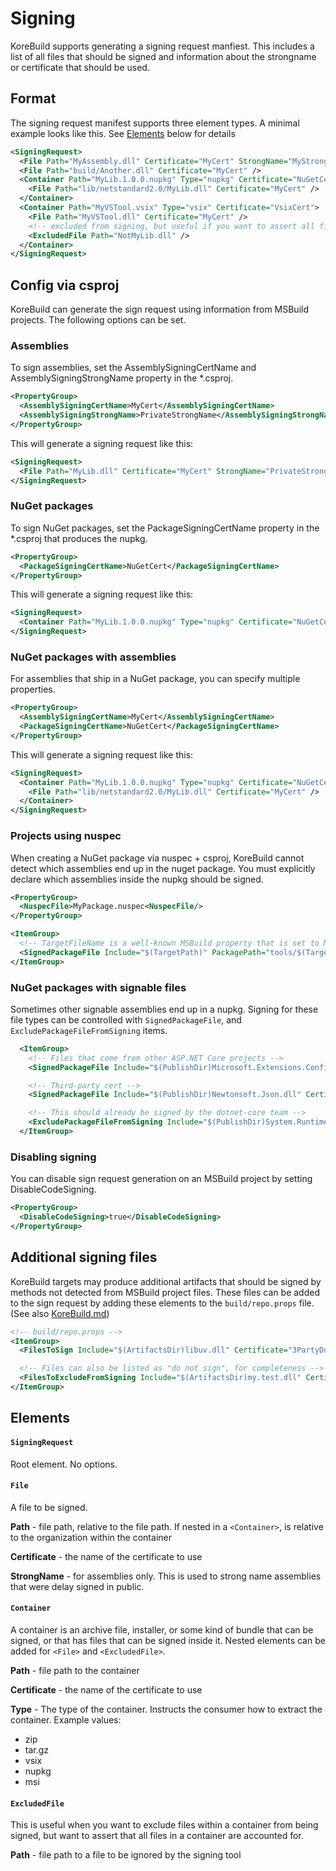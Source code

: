 Signing
=======

KoreBuild supports generating a signing request manfiest. This includes a list of all files that should be signed
and information about the strongname or certificate that should be used.

## Format

The signing request manifest supports three element types. A minimal example looks like this. See [Elements](#Elements) below for details

```xml
<SigningRequest>
  <File Path="MyAssembly.dll" Certificate="MyCert" StrongName="MyStrongName" />
  <File Path="build/Another.dll" Certificate="MyCert" />
  <Container Path="MyLib.1.0.0.nupkg" Type="nupkg" Certificate="NuGetCert">
    <File Path="lib/netstandard2.0/MyLib.dll" Certificate="MyCert" />
  </Container>
  <Container Path="MyVSTool.vsix" Type="vsix" Certificate="VsixCert">
    <File Path="MyVSTool.dll" Certificate="MyCert" />
    <!-- excluded from signing, but useful if you want to assert all files in a container are accounted for. -->
    <ExcludedFile Path="NotMyLib.dll" />
  </Container>
</SigningRequest>
```

## Config via csproj

KoreBuild can generate the sign request using information from MSBuild projects. The following options can be set.

### Assemblies

To sign assemblies, set the AssemblySigningCertName and AssemblySigningStrongName property in the \*.csproj.

```xml
<PropertyGroup>
  <AssemblySigningCertName>MyCert</AssemblySigningCertName>
  <AssemblySigningStrongName>PrivateStrongName</AssemblySigningStrongName>
</PropertyGroup>
```

This will generate a signing request like this:

```xml
<SigningRequest>
  <File Path="MyLib.dll" Certificate="MyCert" StrongName="PrivateStrongName" />
</SigningRequest>
```

### NuGet packages

To sign NuGet packages, set the PackageSigningCertName property in the \*.csproj that produces the nupkg.

```xml
<PropertyGroup>
  <PackageSigningCertName>NuGetCert</PackageSigningCertName>
</PropertyGroup>
```

This will generate a signing request like this:

```xml
<SigningRequest>
  <Container Path="MyLib.1.0.0.nupkg" Type="nupkg" Certificate="NuGetCert" />
</SigningRequest>
```

### NuGet packages with assemblies

For assemblies that ship in a NuGet package, you can specify multiple properties.

```xml
<PropertyGroup>
  <AssemblySigningCertName>MyCert</AssemblySigningCertName>
  <PackageSigningCertName>NuGetCert</PackageSigningCertName>
</PropertyGroup>
```

This will generate a signing request like this:

```xml
<SigningRequest>
  <Container Path="MyLib.1.0.0.nupkg" Type="nupkg" Certificate="NuGetCert">
    <File Path="lib/netstandard2.0/MyLib.dll" Certificate="MyCert" />
  </Container>
</SigningRequest>
```

### Projects using nuspec

When creating a NuGet package via nuspec + csproj, KoreBuild cannot detect which assemblies
end up in the nuget package. You must explicitly declare which assemblies inside the nupkg
should be signed.

```xml
<PropertyGroup>
  <NuspecFile>MyPackage.nuspec<NuspecFile/>
</PropertyGroup>

<ItemGroup>
  <!-- TargetFileName is a well-known MSBuild property that is set to MyPackage.dll -->
  <SignedPackageFile Include="$(TargetPath)" PackagePath="tools/$(TargetFileName)" Visible="false" />
</ItemGroup>
```

### NuGet packages with signable files

Sometimes other signable assemblies end up in a nupkg. Signing for these file types can be controlled with `SignedPackageFile`, and `ExcludePackageFileFromSigning` items.

```xml
  <ItemGroup>
    <!-- Files that come from other ASP.NET Core projects -->
    <SignedPackageFile Include="$(PublishDir)Microsoft.Extensions.Configuration.Abstractions.dll" Certificate="$(AssemblySigningCertName)" PackagePath="tools/Microsoft.Extensions.Configuration.Abstractions.dll" Visible="false" />

    <!-- Third-party cert -->
    <SignedPackageFile Include="$(PublishDir)Newtonsoft.Json.dll" Certificate="3PartyDual" PackagePath="tools/Newtonsoft.Json.dll" Visible="false" />

    <!-- This should already be signed by the dotnet-core team -->
    <ExcludePackageFileFromSigning Include="$(PublishDir)System.Runtime.CompilerServices.Unsafe.dll" PackagePath="tools/System.Runtime.CompilerServices.Unsafe.dll" Visible="false" />
  </ItemGroup>
```

### Disabling signing

You can disable sign request generation on an MSBuild project by setting DisableCodeSigning.

```xml
<PropertyGroup>
  <DisableCodeSigning>true</DisableCodeSigning>
</PropertyGroup>
```

## Additional signing files

KoreBuild targets may produce additional artifacts that should be signed by methods not detected from MSBuild project files. These files can be added to the sign request by adding
these elements to the `build/repo.props` file. (See also [KoreBuild.md](./KoreBuild.md#repo-props))

```xml
<!-- build/repo.props -->
<ItemGroup>
  <FilesToSign Include="$(ArtifactsDir)libuv.dll" Certificate="3PartyDual" />

  <!-- Files can also be listed as "do not sign", for completeness -->
  <FilesToExcludeFromSigning Include="$(ArtifactsDir)my.test.dll" Certificate="3PartyDual" />
</ItemGroup>
```

## Elements

#### `SigningRequest`

Root element. No options.

#### `File`

A file to be signed.

**Path** - file path, relative to the file path. If nested in a `<Container>`, is relative to the organization within the container

**Certificate** - the name of the certificate to use

**StrongName** - for assemblies only. This is used to strong name assemblies that were delay signed in public.

#### `Container`

A container is an archive file, installer, or some kind of bundle that can be signed, or that has files that can be signed
inside it. Nested elements can be added for `<File>` and `<ExcludedFile>`.

**Path** - file path to the container

**Certificate** - the name of the certificate to use

**Type** - The type of the container. Instructs the consumer how to extract the container. Example values:

  - zip
  - tar.gz
  - vsix
  - nupkg
  - msi

#### `ExcludedFile`

This is useful when you want to exclude files within a container from being signed, but want to assert that
all files in a container are accounted for.

**Path** - file path to a file to be ignored by the signing tool

